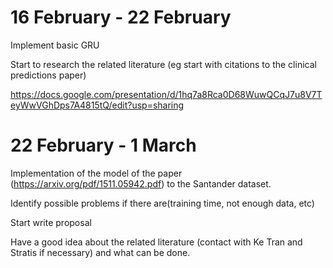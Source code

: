 # 16 February - 22 February

Implement basic GRU

Start to research the related literature (eg start with citations to the clinical predictions paper)

https://docs.google.com/presentation/d/1hq7a8Rca0D68WuwQCqJ7u8V7TeyWwVGhDps7A4815tQ/edit?usp=sharing

# 22 February - 1 March

Implementation of the model of the paper (https://arxiv.org/pdf/1511.05942.pdf) to the Santander dataset.

Identify possible problems if there are(training time, not enough data, etc) 

Start write proposal

Have a good idea about the related literature (contact with Ke Tran and Stratis if necessary) and what can be done.

